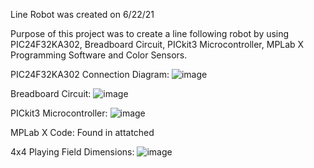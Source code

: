 Line Robot was created on 6/22/21

Purpose of this project was to create a line following robot by using PIC24F32KA302, Breadboard Circuit, PICkit3 Microcontroller, MPLab X Programming Software and Color Sensors.

PIC24F32KA302 Connection Diagram:
![image](https://github.com/1Hamza-Hashmi1/Line-Robot/assets/146145658/beaccc87-5ed9-444e-8efe-a1fbfb52a72e)

Breadboard Circuit:
![image](https://github.com/1Hamza-Hashmi1/Line-Robot/assets/146145658/be87dfde-b5e3-4ecd-ba65-3396b8ee3bba)

PICkit3 Microcontroller:
![image](https://github.com/1Hamza-Hashmi1/Line-Robot/assets/146145658/63166b24-b4ad-444b-ab69-5b960a137011)

MPLab X Code:
Found in attatched <br />

4x4 Playing Field Dimensions:
![image](https://github.com/1Hamza-Hashmi1/Line-Robot/assets/146145658/ee375d14-b581-4e47-8ac1-6be04ea5cc9c)
